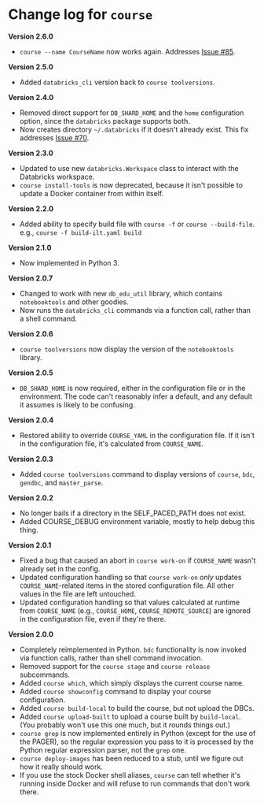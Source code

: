 # Change log for `course`

**Version 2.6.0**

- `course --name CourseName` now works again. Addresses
  [Issue #85](https://github.com/databricks-edu/build-tooling/issues/85).

**Version 2.5.0**

- Added `databricks_cli` version back to `course toolversions`.

**Version 2.4.0**

- Removed direct support for `DB_SHARD_HOME` and the `home` configuration 
  option, since the `databricks` package supports both.
- Now creates directory `~/.databricks` if it doesn't already exist. This fix
  addresses [Issue #70](https://github.com/databricks-edu/build-tooling/issues/70).

**Version 2.3.0**

- Updated to use new `databricks.Workspace` class to interact with the 
  Databricks workspace.
- `course install-tools` is now deprecated, because it isn't possible to update
  a Docker container from within itself.

**Version 2.2.0**

- Added ability to specify build file with `course -f` or `course --build-file`.
  e.g., `course -f build-ilt.yaml build`

**Version 2.1.0**

- Now implemented in Python 3.

**Version 2.0.7**

- Changed to work with new `db_edu_util` library, which contains 
  `notebooktools` and other goodies.
- Now runs the `databricks_cli` commands via a function call, rather than
  a shell command.

**Version 2.0.6**

- `course toolversions` now display the version of the `notebooktools`
  library.

**Version 2.0.5**

- `DB_SHARD_HOME` is now required, either in the configuration file or in
  the environment. The code can't reasonably infer a default, and any default
  it assumes is likely to be confusing. 

**Version 2.0.4**

- Restored ability to override `COURSE_YAML` in the configuration file. If
  it isn't in the configuration file, it's calculated from `COURSE_NAME`.

**Version 2.0.3**

- Added `course toolversions` command to display versions of `course`,
  `bdc`, `gendbc`, and `master_parse`.

**Version 2.0.2**

- No longer bails if a directory in the SELF_PACED_PATH does not exist.
- Added COURSE_DEBUG environment variable, mostly to help debug this thing.

**Version 2.0.1**

- Fixed a bug that caused an abort in `course work-on` if `COURSE_NAME`
  wasn't already set in the config.
- Updated configuration handling so that `course work-on` _only_ updates
  `COURSE_NAME`-related items in the stored configuration file. All 
  other values in the file are left untouched.
- Updated configuration handling so that values calculated at runtime from
  `COURSE_NAME` (e.g., `COURSE_HOME`, `COURSE_REMOTE_SOURCE`) are ignored
  in the configuration file, even if they're there.

**Version 2.0.0**

- Completely reimplemented in Python. `bdc` functionality is now invoked via
  function calls, rather than shell command invocation.
- Removed support for the `course stage` and `course release` subcommands.
- Added `course which`, which simply displays the current course name. 
- Added `course showconfig` command to display your course configuration.
- Added `course build-local` to build the course, but not upload the DBCs.
- Added `course upload-built` to upload a course built by `build-local`.
  (You probably won't use this one much, but it rounds things out.)
- `course grep` is now implemented entirely in Python (except for the use of
  the PAGER), so the regular expression you pass to it is processed by the
  Python regular expression parser, not the `grep` one.
- `course deploy-images` has been reduced to a stub, until we figure out how
  it really should work.
- If you use the stock Docker shell aliases, `course` can tell whether it's
  running inside Docker and will refuse to run commands that don't work there.
